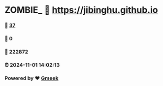 # ZOMBIE_ :link: https://jibinghu.github.io 
### :page_facing_up: [37](https://jibinghu.github.io/tag.html) 
### :speech_balloon: 0 
### :hibiscus: 222872 
### :alarm_clock: 2024-11-01 14:02:13 
### Powered by :heart: [Gmeek](https://github.com/Meekdai/Gmeek)
